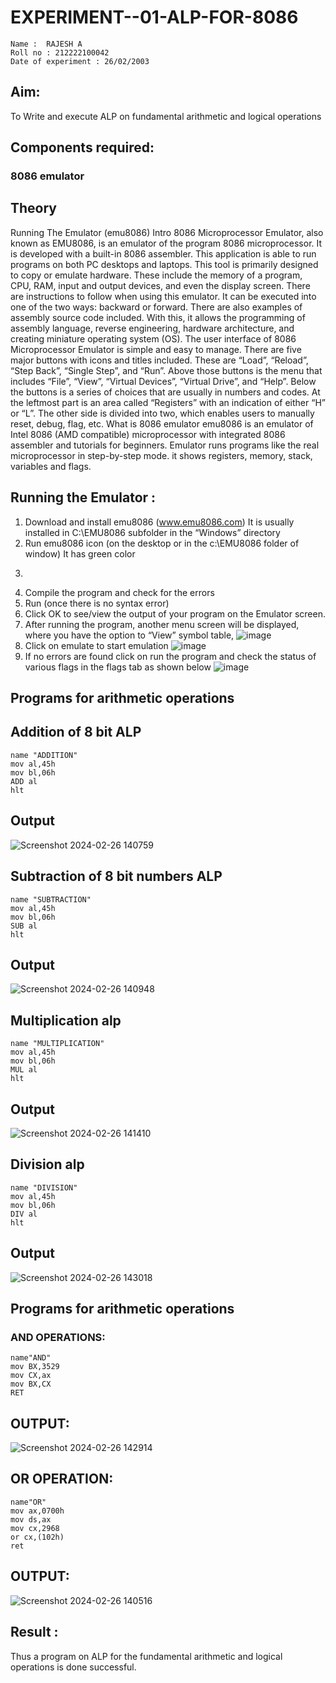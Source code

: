 # EXPERIMENT--01-ALP-FOR-8086
```
Name :  RAJESH A
Roll no : 212222100042
Date of experiment : 26/02/2003
````
## Aim:
To Write and execute ALP on fundamental arithmetic and logical operations
## Components required: 
### 8086  emulator 
## Theory 
Running The Emulator (emu8086) Intro 8086 Microprocessor Emulator, also known as EMU8086, is an emulator of the program 8086 microprocessor. It is developed with a built-in 8086 assembler. This application is able to run programs on both PC desktops and laptops. This tool is primarily designed to copy or emulate hardware. These include the memory of a program, CPU, RAM, input and output devices, and even the display screen. There are instructions to follow when using this emulator. It can be executed into one of the two ways: backward or forward. There are also examples of assembly source code included. With this, it allows the programming of assembly language, reverse engineering, hardware architecture, and creating miniature operating system (OS). The user interface of 8086 Microprocessor Emulator is simple and easy to manage. There are five major buttons with icons and titles included. These are “Load”, “Reload”, “Step Back”, “Single Step”, and “Run”. Above those buttons is the menu that includes “File”, “View”, “Virtual Devices”, “Virtual Drive”, and “Help”. Below the buttons is a series of choices that are usually in numbers and codes. At the leftmost part is an area called “Registers” with an indication of either “H” or “L”. The other side is divided into two, which enables users to manually reset, debug, flag, etc. What is 8086 emulator emu8086 is an emulator of Intel 8086 (AMD compatible) microprocessor with integrated 8086 assembler and tutorials for beginners. Emulator runs programs like the real microprocessor in step-by-step mode. it shows registers, memory, stack, variables and flags.


 ## Running the Emulator :
1. Download and install emu8086 (www.emu8086.com) It is usually installed in C:\EMU8086 subfolder in the “Windows” directory
2. Run emu8086 icon (on the desktop or in the c:\EMU8086 folder of window) It has green color
3. ```write the code for the appropriate program for ADDITION,SUBTRACTION, MULTIPLICATION, DIVISION operations
4. Compile the program and check for the errors
5. Run (once there is no syntax error)
6. Click OK to see/view the output of your program on the Emulator screen.
7. After running the program, another menu screen will be displayed, where you have the option to “View” symbol table,
![image](https://user-images.githubusercontent.com/36288975/189273263-d65baae9-4b8f-4723-afb3-c0ffa4052b04.png)
8.	Click on emulate to start emulation 
![image](https://user-images.githubusercontent.com/36288975/189273273-9bb36ec1-e2e8-4892-8d35-37707332bfdc.png)
9.	If no errors are found click on run the program and check the status of various flags in the flags tab as shown below 
![image](https://user-images.githubusercontent.com/36288975/189273277-113a2a33-4a40-4ff8-95a5-ecd3a1f504fe.png)

## Programs for arithmetic  operations
## Addition  of 8 bit ALP 
```
name "ADDITION"
mov al,45h
mov bl,06h
ADD al
hlt
```
## Output  
 ![Screenshot 2024-02-26 140759](https://github.com/Rajeshanbu/EXPERIMENT--01-ALP-FOR-8086/assets/118924713/8eb8bfa2-ea90-4863-9dfe-b4314245a4de)

## Subtraction   of 8 bit numbers  ALP 
 ```
name "SUBTRACTION"
mov al,45h
mov bl,06h
SUB al
hlt
```
## Output  

![Screenshot 2024-02-26 140948](https://github.com/Rajeshanbu/EXPERIMENT--01-ALP-FOR-8086/assets/118924713/59eaba51-3c29-45c4-a84b-b042619d5d0d)

## Multiplication alp 
```
name "MULTIPLICATION"
mov al,45h
mov bl,06h
MUL al
hlt
```
 ## Output  

![Screenshot 2024-02-26 141410](https://github.com/Rajeshanbu/EXPERIMENT--01-ALP-FOR-8086/assets/118924713/abec38da-7db6-4fef-a064-4aac628f5dcc)


## Division alp 
```
name "DIVISION"
mov al,45h
mov bl,06h
DIV al
hlt
```
## Output

![Screenshot 2024-02-26 143018](https://github.com/Rajeshanbu/EXPERIMENT--01-ALP-FOR-8086/assets/118924713/70ba383d-8351-4e7d-bed5-4a021c98b13e)


## Programs for arithmetic  operations
### AND OPERATIONS:
```
name"AND"
mov BX,3529
mov CX,ax
mov BX,CX
RET
```
## OUTPUT:
![Screenshot 2024-02-26 142914](https://github.com/Rajeshanbu/EXPERIMENT--01-ALP-FOR-8086/assets/118924713/99d70241-3dd5-4afc-b96a-9128ec12c042)


## OR OPERATION:
```
name"OR"
mov ax,0700h
mov ds,ax
mov cx,2968
or cx,(102h)
ret
```
## OUTPUT:
![Screenshot 2024-02-26 140516](https://github.com/Rajeshanbu/EXPERIMENT--01-ALP-FOR-8086/assets/118924713/de15cc4b-ba09-42f4-8656-38c16fe536e6)


## Result :
 Thus a program on ALP for the fundamental arithmetic and 
 logical operations is done successful.








